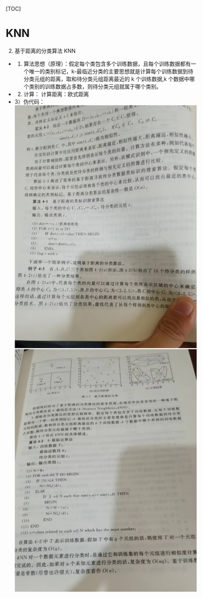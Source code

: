 [TOC]

# KNN

2. 基于距离的分类算法 KNN

- 1. 算法思想（原理）：假定每个类包含多个训练数据，且每个训练数据都有一个唯一的类别标记，k-最临近分类的主要思想就是计算每个训练数据到待分类元组的距离，取和待分类元组距离最近的 k 个训练数据,k 个数据中哪个类别的训练数据占多数，则待分类元组就属于哪个类别。
- 2. 计算：
     计算距离：欧式距离
- 3）伪代码：
  ![KNN算法4-1](./assets/KNN%E7%AE%97%E6%B3%954-1.jpg)
  ![KNN算法4-2](./assets/KNN%E7%AE%97%E6%B3%954-2.jpg)
